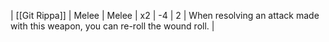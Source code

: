 | [[Git Rippa]] | Melee | Melee | x2  | -4  | 2   | When resolving an attack made with this weapon, you can re-roll the wound roll. | 